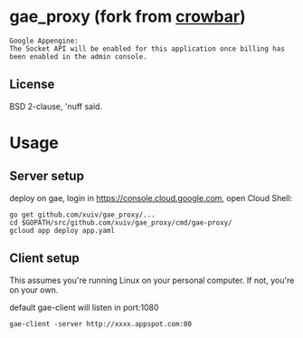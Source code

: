 gae_proxy (fork from [crowbar](https://github.com/q3k/crowbar))
=======
```
Google Appengine: 
The Socket API will be enabled for this application once billing has been enabled in the admin console.
```

License
-------

BSD 2-clause, 'nuff said.

Usage
=====

Server setup
------------

deploy on gae, login in https://console.cloud.google.com, open Cloud Shell:

    go get github.com/xuiv/gae_proxy/...
    cd $GOPATH/src/github.com/xuiv/gae_proxy/cmd/gae-proxy/
    gcloud app deploy app.yaml


Client setup
------------

This assumes you're running Linux on your personal computer. If not, you're on your own.

default gae-client will listen in port:1080

    gae-client -server http://xxxx.appspot.com:80
